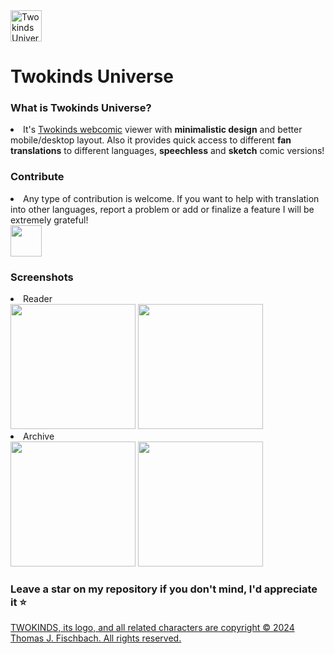 <img alt="Twokinds Universe" src="https://tkuniverse.space/img/logo.svg" width="50px" height="50px"/>
<h1>Twokinds Universe</h1>
<h3>What is Twokinds Universe?</h2>
<li>It's <a href="https://twokinds.keenspot.com/">Twokinds webcomic</a> viewer with <b>minimalistic design</b> and better mobile/desktop layout. Also it provides quick access to different <b>fan translations</b> to different languages, <b>speechless</b> and <b>sketch</b> comic versions!</li>
<h3>Contribute</h3>
<li>Any type of contribution is welcome. If you want to help with translation into other languages, report a problem or add or finalize a feature I will be extremely grateful!</li>
<a href="https://github.com/justrals/twokinds-universe-website/graphs/contributors">
  <img src="https://contrib.rocks/image?repo=justrals/twokinds-universe-website" style="height:50px"/>
</a>
<h3>Screenshots</h3>
<li>Reader</li>
<img src="https://github.com/user-attachments/assets/1f709b4c-347e-4a91-bb18-8d334020df14" style="height:200px;"/> <img src="https://github.com/user-attachments/assets/499c9423-5b3e-49e4-b7ae-1ce57c0ed04f" style="height:200px;"/>

<li>Archive</li>
<img src="https://github.com/user-attachments/assets/a9cf029c-4d33-4f6c-ad33-5eb6fa0754d5" style="height:200px;"/> <img src="https://github.com/user-attachments/assets/08a6c996-804c-4793-86f4-7d396b149e0a" style="height:200px;"/>

<h3>Leave a star on my repository if you don't mind, I'd appreciate it ⭐️</h3>

<a href="https://twokinds.keenspot.com/license">TWOKINDS, its logo, and all related characters are copyright © 2024 Thomas J. Fischbach. All rights reserved.</a>

